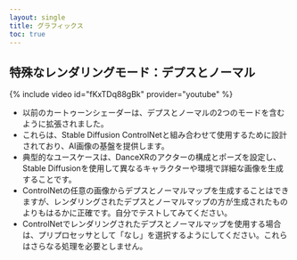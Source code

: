 ```yaml
---
layout: single
title: グラフィックス
toc: true
---
```


## 特殊なレンダリングモード：デプスとノーマル
{% include video id="fKxTDq88gBk" provider="youtube" %}
* 以前のカートゥーンシェーダーは、デプスとノーマルの2つのモードを含むように拡張されました。
* これらは、Stable Diffusion ControlNetと組み合わせて使用するために設計されており、AI画像の基盤を提供します。
* 典型的なユースケースは、DanceXRのアクターの構成とポーズを設定し、Stable Diffusionを使用して異なるキャラクターや環境で詳細な画像を生成することです。
* ControlNetの任意の画像からデプスとノーマルマップを生成することはできますが、レンダリングされたデプスとノーマルマップの方が生成されたものよりもはるかに正確です。自分でテストしてみてください。
* ControlNetでレンダリングされたデプスとノーマルマップを使用する場合は、プリプロセッサとして「なし」を選択するようにしてください。これらはさらなる処理を必要としません。